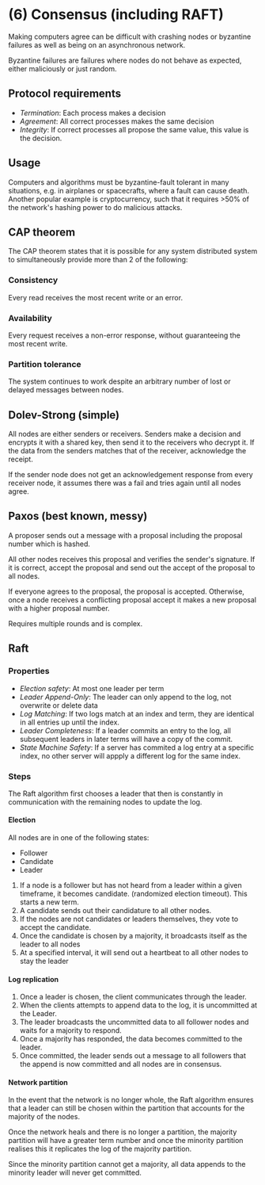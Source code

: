 # (6) Consensus (including RAFT)

Making computers agree can be difficult with crashing nodes or byzantine failures as well as being on an asynchronous network.

Byzantine failures are failures where nodes do not behave as expected, either maliciously or just random.

## Protocol requirements

- *Termination*: Each process makes a decision
- *Agreement*: All correct processes makes the same decision
- *Integrity*: If correct processes all propose the same value, this value is the decision.

## Usage

Computers and algorithms must be byzantine-fault tolerant in many situations, e.g. in airplanes or spacecrafts, where a fault can cause death. Another popular example is cryptocurrency, such that it requires >50% of the network's hashing power to do malicious attacks.

## CAP theorem

The CAP theorem states that it is possible for any system distributed system to simultaneously provide more than 2 of the following:

### Consistency

Every read receives the most recent write or an error.

### Availability

Every request receives a non-error response, without guaranteeing the most recent write.

### Partition tolerance

The system continues to work despite an arbitrary number of lost or delayed messages between nodes.

## Dolev-Strong (simple)

All nodes are either senders or receivers. Senders make a decision and encrypts it with a shared key, then send it to the receivers who decrypt it. If the data from the senders matches that of the receiver, acknowledge the receipt.

If the sender node does not get an acknowledgement response from every receiver node, it assumes there was a fail and tries again until all nodes agree.

## Paxos (best known, messy)

A proposer sends out a message with a proposal including the proposal number which is hashed.

All other nodes receives this proposal and verifies the sender's signature. If it is correct, accept the proposal and send out the accept of the proposal to all nodes.

If everyone agrees to the proposal, the proposal is accepted. Otherwise, once a node receives a conflicting proposal accept it makes a new proposal with a higher proposal number.

Requires multiple rounds and is complex.

## Raft

### Properties

- *Election safety*: At most one leader per term
- *Leader Append-Only*: The leader can only append to the log, not overwrite or delete data
- *Log Matching*: If two logs match at an index and term, they are identical in all entries up until the index.
- *Leader Completeness*: If a leader commits an entry to the log, all subsequent leaders in later terms will have a copy of the commit.
- *State Machine Safety*: If a server has commited a log entry at a specific index, no other server will appply a different log for the same index.

### Steps

The Raft algorithm first chooses a leader that then is constantly in communication with the remaining nodes to update the log.

#### Election

All nodes are in one of the following states:

- Follower
- Candidate
- Leader

1. If a node is a follower but has not heard from a leader within a given timeframe, it becomes candidate. (randomized election timeout). This starts a new term.
1. A candidate sends out their candidature to all other nodes.
1. If the nodes are not candidates or leaders themselves, they vote to accept the candidate.
1. Once the candidate is chosen by a majority, it broadcasts itself as the leader to all nodes
1. At a specified interval, it will send out a heartbeat to all other nodes to stay the leader

#### Log replication

1. Once a leader is chosen, the client communicates through the leader.
1. When the clients attempts to append data to the log, it is uncommitted at the Leader.
1. The leader broadcasts the uncommitted data to all follower nodes and waits for a majority to respond.
1. Once a majority has responded, the data becomes committed to the leader.
1. Once committed, the leader sends out a message to all followers that the append is now committed and all nodes are in consensus.

#### Network partition

In the event that the network is no longer whole, the Raft algorithm ensures that a leader can still be chosen within the partition that accounts for the majority of the nodes.

Once the network heals and there is no longer a partition, the majority partition will have a greater term number and once the minority partition realises this it replicates the log of the majority partition.

Since the minority partition cannot get a majority, all data appends to the minority leader will never get committed.
